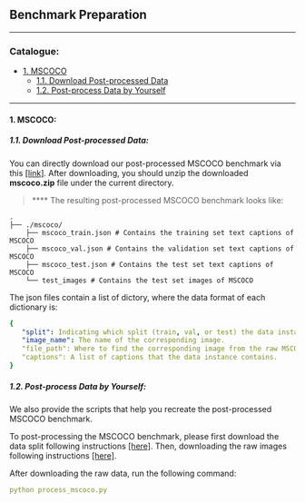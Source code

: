## Benchmark Preparation

****
### Catalogue:
* <a href='#mscoco'>1. MSCOCO</a>
    * <a href='#download_mscoco'>1.1. Download Post-processed Data</a>
    * <a href='#postprocess_mscoco'>1.2. Post-process Data by Yourself</a>


****

<span id='mscoco'/>

#### 1. MSCOCO:

<span id='download_mscoco'/>

##### 1.1. Download Post-processed Data:

You can directly download our post-processed MSCOCO benchmark via this [[link]](https://drive.google.com/file/d/1J922lIqzXpLfqfWd2-F3ZI3mW59lqlBu/view?usp=sharing). After downloading, you should unzip the downloaded **mscoco.zip** file under the current directory.

> **** The resulting post-processed MSCOCO benchmark looks like:

    .
    ├── ./mscoco/                    
        ├── mscoco_train.json # Contains the training set text captions of MSCOCO
        ├── mscoco_val.json # Contains the validation set text captions of MSCOCO
        ├── mscoco_test.json # Contains the test set text captions of MSCOCO
        └── test_images # Contains the test set images of MSCOCO
        
The json files contain a list of dictory, where the data format of each dictionary is:

```yaml
{  
   "split": Indicating which split (train, val, or test) the data instance belongs to.
   "image_name": The name of the corresponding image.
   "file_path": Where to find the corresponding image from the raw MSCOCO files.
   "captions": A list of captions that the data instance contains.
}
```

<span id='postprocess_mscoco'/>


##### 1.2. Post-process Data by Yourself:

We also provide the scripts that help you recreate the post-processed MSCOCO benchmark.


To post-processing the MSCOCO benchmark, please first download the data split following instructions [[here]](https://github.com/yxuansu/MAGIC/tree/main/data/raw_data). Then, downloading the raw images following instructions [[here]](https://github.com/yxuansu/MAGIC/tree/main/data/raw_images).

After downloading the raw data, run the following command:
```yaml
python process_mscoco.py
```







